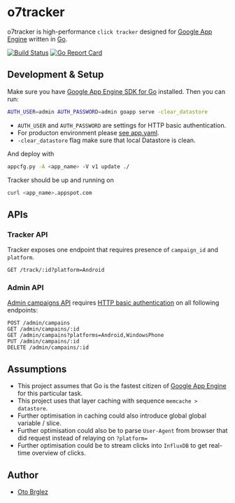 # o7tracker

o7tracker is high-performance `click tracker` designed for [Google App Engine][gae] written in [Go].

[![Build Status][travis-ci-badge]][travis-ci]
[![Go Report Card][goreportcard-badge]][goreportcard]

## Development & Setup

Make sure you have [Google App Engine SDK for Go][gae-sdk-go] installed. Then you can run:

```bash
AUTH_USER=admin AUTH_PASSWORD=admin goapp serve -clear_datastore
```

- `AUTH_USER` and `AUTH_PASSWORD` are settings for HTTP basic authentication.
- For producton environment please [see app.yaml](./app.yaml).
- `-clear_datastore` flag make sure that local Datastore is clean.

And deploy with

```bash
appcfg.py -A <app_name> -V v1 update ./
```

Tracker should be up and running on 

```bash
curl <app_name>.appspot.com
```

## APIs

### Tracker API

Tracker exposes one endpoint that requires presence of `campaign_id` and `platform`. 

```
GET /track/:id?platform=Android
```

### Admin API

[Admin campaigns API](./admin_campaigns.go) requires [HTTP basic authentication][basic-auth] on all following endpoints:

```
POST /admin/campains
GET /admin/campains/:id
GET /admin/campains?platforms=Android,WindowsPhone
PUT /admin/campains/:id
DELETE /admin/campains/:id
```

## Assumptions

- This project assumes that Go is the fastest citizen of [Google App Engine][gae] for this particular task.
- This project uses that layer caching with sequence `memcache > datastore`.
- Further optimisation in caching could also introduce global global variable / slice.
- Further optimisation could also be to parse `User-Agent` from browser that did request instead of relaying on `?platform=`
- Further optimisation could be to stream clicks into `InfluxDB` to get real-time overview of clicks.

## Author

- [Oto Brglez](https://github.com/otobrglez)


[go]: https://golang.org/
[gae]: https://cloud.google.com/appengine/ 
[gae-sdk-go]: https://cloud.google.com/appengine/downloads#Google_App_Engine_SDK_for_Go
[travis-ci]: https://travis-ci.org/otobrglez/o7tracker
[travis-ci-badge]: https://travis-ci.org/otobrglez/o7tracker.svg?branch=master
[goreportcard-badge]: https://goreportcard.com/badge/otobrglez/o7tracker
[goreportcard]: https://goreportcard.com/report/otobrglez/o7tracker
[basic-auth]: https://en.wikipedia.org/wiki/Basic_access_authentication
